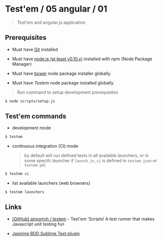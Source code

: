 # Test'em / 05 angular / 01

> Test'em and angular.js application


## Prerequisites

* Must have [Git](http://git-scm.com/) installed

* Must have [node.js (at least v0.10.x)](http://nodejs.org/) installed with npm (Node Package Manager)

* Must have [bower](http://bower.io/) node package installer globally.

* Must have *Testem* node package installed globally.

> Run command to setup development prerequisites

```bash
$ node scripts/setup.js
```


## Test'em commands

* development mode

```bash
$ testem
```

* continuous integration (CI) mode

  >  by default will run defined tests in all available launchers, or in some specifc launcher if `launch_in_ci` is defined in `testem.json` or `testem.yml`

```bash
$ testem ci
```

* list available launchers (web browsers)

```bash
$ testem launchers
```


## Links

* [[GitHub] airportyh / testem](https://github.com/airportyh/testem) - Test'em 'Scripts! A test runner that makes Javascript unit testing fun

* [Jasmine BDD Sublime Text plugin](https://sublime.wbond.net/packages/Jasmine%20BDD)
